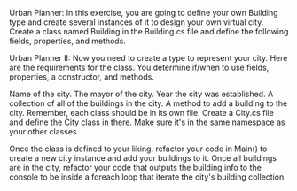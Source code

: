 Urban Planner:
In this exercise, you are going to define your own Building type and create several instances of it to design your own virtual city. Create a class named Building in the Building.cs file and define the following fields, properties, and methods.

Urban Planner II:
Now you need to create a type to represent your city. Here are the requirements for the class. You determine if/when to use fields, properties, a constructor, and methods.

Name of the city.
The mayor of the city.
Year the city was established.
A collection of all of the buildings in the city.
A method to add a building to the city.
Remember, each class should be in its own file. Create a City.cs file and define the City class in there. Make sure it's in the same namespace as your other classes.

Once the class is defined to your liking, refactor your code in Main() to create a new city instance and add your buildings to it. Once all buildings are in the city, refactor your code that outputs the building info to the console to be inside a foreach loop that iterate the city's building collection.
